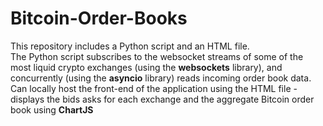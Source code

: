 # Bitcoin-Order-Books

This repository includes a Python script and an HTML file.\
The Python script subscribes to the websocket streams of some of the most liquid crypto exchanges (using the **websockets** library), and concurrently (using the **asyncio** library) reads incoming order book data.\
Can locally host the front-end of the application using the HTML file - displays the bids asks for each exchange and the aggregate Bitcoin order book using **ChartJS**

